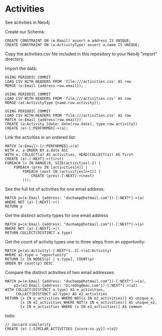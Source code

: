 # Activities
See activities in Neo4j


Create our Schema:

	CREATE CONSTRAINT ON (e:Email) assert e.address IS UNIQUE;
	CREATE CONSTRAINT ON (a:ActivityType) assert a.name IS UNIQUE;

Copy the activities.csv file included in this repository to your Neo4j "import" directory.

Import the data:

	USING PERIODIC COMMIT
	LOAD CSV WITH HEADERS FROM 'file:///activities.csv' AS row
	MERGE (e:Email {address:row.email});

	USING PERIODIC COMMIT
	LOAD CSV WITH HEADERS FROM 'file:///activities.csv' AS row
	MERGE (at:ActivityType {name:row.activity});

	USING PERIODIC COMMIT
	LOAD CSV WITH HEADERS FROM 'file:///activities.csv' AS row
	MATCH (e:Email {address:row.email})
	CREATE (a:Activity {date: date(row.date), type:row.activity})
	CREATE (e)-[:PERFORMED]->(a);


Link the activities in an ordered list:

	MATCH (e:Email)-[r:PERFORMED]->(a)
	WITH e, a ORDER BY a.date ASC
	WITH e, COLLECT(a) AS activities, HEAD(COLLECT(a)) AS first
	CREATE (e)-[:NEXT]->(first)
	FOREACH (n IN RANGE(0, SIZE(activities)-2) |
		FOREACH (prev IN [activities[n]] |
			FOREACH (next IN [activities[n+1]] |
	    		CREATE (prev)-[:NEXT]->(next)
			)));


See the full list of activities for one email address:

	MATCH p=(e:Email {address: "duchamp@hotmail.com"})-[:NEXT*]->(a)
	WHERE NOT (a)-[:NEXT]->()
	RETURN p

Get the distinct activity types for one email address


	MATCH p=(e:Email {address: "duchamp@hotmail.com"})-[:NEXT*]->(a)
	WHERE NOT (a)-[:NEXT]->()
	RETURN COLLECT(DISTINCT a.type)	

Get the count of activity types one to three steps from an opportunity:

	MATCH p=(a1:Activity)-[:NEXT*1..3]->(a2:Activity)
	WHERE a2.type = "opportunity"
	RETURN [x IN NODES(p) | x.type], COUNT(p)
	ORDER BY count(p) DESC

Compare the distinct activities of two email addresses:

	MATCH p=(e:Email {address: "duchamp@hotmail.com"})-[:NEXT*]->(a),
		p2=(e2:Email {address: "birddog@mac.com"})-[:NEXT*]->(a2)
	WITH COLLECT(DISTINCT a.type) AS e_activities, 
	     COLLECT(DISTINCT a2.type) AS e2_activities
	RETURN [x IN e_activities WHERE NOT(x IN e2_activities)] AS unique_e, 
	       [x IN e2_activities WHERE NOT(x IN e_activities)] AS unique_e2, 
	       [x IN e_activities WHERE (x IN e2_activities)] AS common

todo:
     
	// Jaccard similarity 
    CREATE (e)-[:SIMILAR_ACTIVITIES {score:xx.yy}]->(e2)
